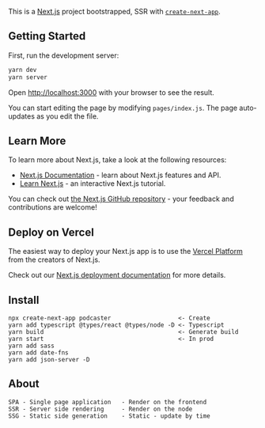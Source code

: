 This is a [Next.js](https://nextjs.org/) project bootstrapped, SSR
with [`create-next-app`](https://github.com/vercel/next.js/tree/canary/packages/create-next-app).

## Getting Started

First, run the development server:

```bash
yarn dev
yarn server
```

Open [http://localhost:3000](http://localhost:3000) with your browser to see the result.

You can start editing the page by modifying `pages/index.js`. The page auto-updates as you edit the file.

## Learn More

To learn more about Next.js, take a look at the following resources:

- [Next.js Documentation](https://nextjs.org/docs) - learn about Next.js features and API.
- [Learn Next.js](https://nextjs.org/learn) - an interactive Next.js tutorial.

You can check out [the Next.js GitHub repository](https://github.com/vercel/next.js/) - your feedback and contributions
are welcome!

## Deploy on Vercel

The easiest way to deploy your Next.js app is to use
the [Vercel Platform](https://vercel.com/new?utm_medium=default-template&filter=next.js&utm_source=create-next-app&utm_campaign=create-next-app-readme)
from the creators of Next.js.

Check out our [Next.js deployment documentation](https://nextjs.org/docs/deployment) for more details.

## Install

````
npx create-next-app podcaster                   <- Create
yarn add typescript @types/react @types/node -D <- Typescript
yarn build                                      <- Generate build
yarn start                                      <- In prod
yarn add sass
yarn add date-fns
yarn add json-server -D
````

## About

````
SPA - Single page application   - Render on the frontend
SSR - Server side rendering     - Render on the node
SSG - Static side generation    - Static - update by time
````